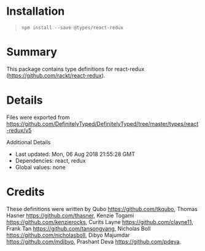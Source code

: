 # Installation
> `npm install --save @types/react-redux`

# Summary
This package contains type definitions for react-redux (https://github.com/rackt/react-redux).

# Details
Files were exported from https://github.com/DefinitelyTyped/DefinitelyTyped/tree/master/types/react-redux/v5

Additional Details
 * Last updated: Mon, 06 Aug 2018 21:55:28 GMT
 * Dependencies: react, redux
 * Global values: none

# Credits
These definitions were written by Qubo <https://github.com/tkqubo>, Thomas Hasner <https://github.com/thasner>, Kenzie Togami <https://github.com/kenzierocks>, Curits Layne <https://github.com/clayne11>, Frank Tan <https://github.com/tansongyang>, Nicholas Boll <https://github.com/nicholasboll>, Dibyo Majumdar <https://github.com/mdibyo>, Prashant Deva <https://github.com/pdeva>.
